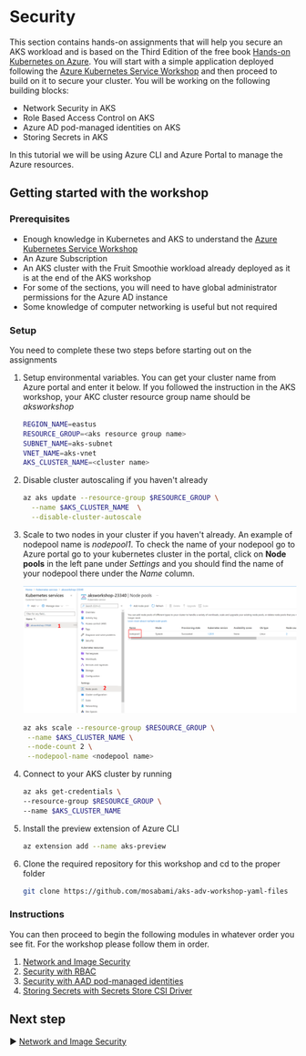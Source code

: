 # Security 

This section contains hands-on assignments that will help you secure an AKS workload and is based on the Third Edition of the free book [Hands-on Kubernetes on Azure](https://aka.ms/handson-aks-book). You will start with a simple application deployed following the [Azure Kubernetes Service Workshop](https://docs.microsoft.com/en-us/learn/modules/aks-workshop/) and then proceed to build on it to secure your cluster. You will be working on the following building blocks:

- Network Security in AKS
- Role Based Access Control on AKS
- Azure AD pod-managed identities on AKS
- Storing Secrets in AKS 

In this tutorial we will be using Azure CLI and Azure Portal to manage the Azure resources. 

## Getting started with the workshop

### Prerequisites

* Enough knowledge in Kubernetes and AKS to understand the [Azure Kubernetes Service Workshop](https://docs.microsoft.com/en-us/learn/modules/aks-workshop/)
* An Azure Subscription
* An AKS cluster with the Fruit Smoothie workload already deployed as it is at the end of the AKS workshop 
* For some of the sections, you will need to have global administrator permissions for the Azure AD instance
* Some knowledge of computer networking is useful but not required

### Setup

You need to complete these two steps before starting out on the assignments

1. Setup environmental variables. You can get your cluster name from Azure portal and enter it below. If you followed the instruction in the AKS workshop, your AKC cluster resource group name should be *aksworkshop*

      ```bash
      REGION_NAME=eastus
      RESOURCE_GROUP=<aks resource group name>
      SUBNET_NAME=aks-subnet
      VNET_NAME=aks-vnet
      AKS_CLUSTER_NAME=<cluster name>
      ```

      

2. Disable cluster autoscaling if you haven't already

      ```bash
      az aks update --resource-group $RESOURCE_GROUP \
      	--name $AKS_CLUSTER_NAME  \
      	--disable-cluster-autoscale
      ```

3. Scale to two nodes in your cluster if you haven't already. An example of nodepool name is *nodepool1*. To check the name of your nodepool go to Azure portal go to your kubernetes cluster in the portal, click on **Node pools** in the left pane under *Settings* and you should find the name of your nodepool there under the *Name* column.

   ![authorized ip error](Network-Security/pictures/nodepool-name.PNG)

   ```bash
   az aks scale --resource-group $RESOURCE_GROUP \
   	--name $AKS_CLUSTER_NAME \
   	--node-count 2 \
   	--nodepool-name <nodepool name>
   ```

4. Connect to your AKS cluster by running 

   ```bash
   az aks get-credentials \
   --resource-group $RESOURCE_GROUP \
   --name $AKS_CLUSTER_NAME
   ```

5. Install the preview extension of Azure CLI

      ```bash
      az extension add --name aks-preview
      ```

6. Clone the required repository for this workshop and cd to the proper folder

      ```bash
      git clone https://github.com/mosabami/aks-adv-workshop-yaml-files
      ```



### Instructions

You can then proceed to begin the following modules in whatever order you see fit. For the workshop please follow them in order.

1. [Network and Image Security](./Network-Security/README.md)
2. [Security with RBAC](./Security-with-RBAC/README.md)
3. [Security with AAD pod-managed identities](./Security-with-AAD-pod-managed-identities/README.md)
4. [Storing Secrets with Secrets Store CSI Driver](./Storing-secrets-securely/README.md)

## Next step

:arrow_forward: [Network and Image Security](./Network-Security/README.md) 